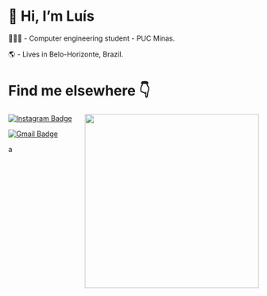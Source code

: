 # 👋 Hi, I’m Luís
👨🏻‍💻 - Computer engineering student - PUC Minas.

🌎 - Lives in Belo-Horizonte, Brazil.

# Find me elsewhere  👇

<img align="right" src="https://raw.githubusercontent.com/MicaelliMedeiros/micaellimedeiros/master/image/computer-illustration.png" width="350"/>



[![Instagram Badge](https://img.shields.io/badge/-resendeluiis%20-6633cc?style=flat-square&logo=Instagram&logoColor=white&link=https:https://www.instagram.com/resendeluiis/)](https://www.instagram.com/resendeluiis)

[![Gmail Badge](https://img.shields.io/badge/-lluisresende13@gmail.com-6633cc?style=flat-square&logo=Gmail&logoColor=white&link=mailto:lluisresende13@gmail.com)](lluisresende13@gmail.com)


a
